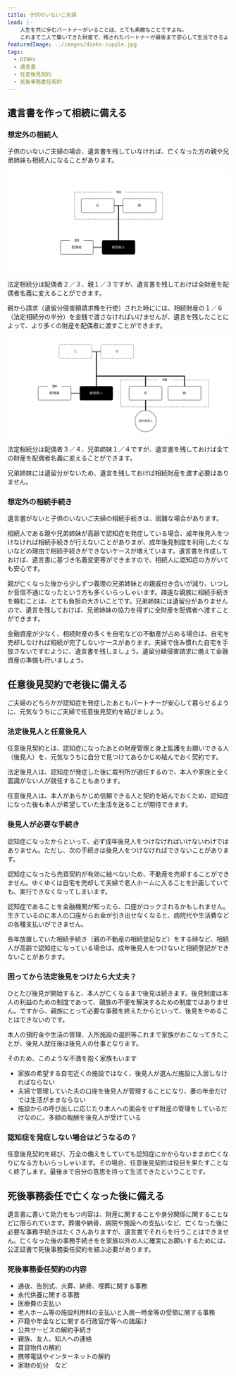 ```yaml
---
title: 子供のいないご夫婦
lead: |-
    人生を共に歩むパートナーがいることは、とても素敵なことですよね。
    これまで二人で築いてきた財産で、残されたパートナーが最後まで安心して生活できるように、子供のいないご夫婦はとくに相続や死後事務に関してご夫婦で話し合って備えることをおすすめします。
featuredImage: ../images/dinks-cupple.jpg
tags:
  - DINKs
  - 遺言書
  - 任意後見契約
  - 死後事務委任契約
---
```


## 遺言書を作って相続に備える

### 想定外の相続人

子供のいないご夫婦の場合、遺言書を残していなければ、亡くなった方の親や兄弟姉妹も相続人になることがあります。

<case name="ケース１：相続人が配偶者と被相続人の親">

![dinks-case1](../images/dinks-case1.png)

法定相続分は配偶者２／３、親１／３ですが、遺言書を残しておけば全財産を配偶者名義に変えることができます。

親から請求（遺留分侵害額請求権を行使）された時にには、相続財産の１／６（法定相続分の半分）を金銭で渡さなければいけませんが、遺言を残したことによって、より多くの財産を配偶者に渡すことができます。

</case>

<case name="ケース２：相続人が配偶者と被相続人の兄弟姉妹">

![dinks-case2](../images/dinks-case2.png)

法定相続分は配偶者３／４、兄弟姉妹１／４ですが、遺言書を残しておけば全ての財産を配偶者名義に変えることができます。

兄弟姉妹には遺留分がないため、遺言を残しておけば相続財産を渡す必要はありません。

</case>

### 想定外の相続手続き

遺言書がないと子供のいないご夫婦の相続手続きは、困難な場合があります。

<case name="ケース１：成年後見人をつけないと手続きができない">

相続人である親や兄弟姉妹が高齢で認知症を発症している場合、成年後見人をつけなければ相続手続きが行えないことがありまが、成年後見制度を利用したくないなどの理由で相続手続きができないケースが増えています。遺言書を作成しておけば、遺言書に基づき名義変更等ができますので、相続人に認知症の方がいても安心です。

</case>

<case name="ケース２：生前より付き合いがなく頼めない">

親が亡くなった後から少しずつ義理の兄弟姉妹との親戚付き合いが減り、いつしか音信不通になったという方も多くいらっしゃいます。疎遠な親族に相続手続きを頼むことは、とても負担の大きいことです。兄弟姉妹には遺留分がありませんので、遺言を残しておけば、兄弟姉妹の協力を得ずに全財産を配偶者へ渡すことができます。

</case>

<case name="ケース３：不動産を売却しなければ遺産分割ができない">

金融資産が少なく、相続財産の多くを自宅などの不動産が占める場合は、自宅を売却しなければ相続が完了しないケースがあります。夫婦で住み慣れた自宅を手放さないですむように、遺言書を残しましょう。遺留分額侵害請求に備えて金融資産の準備も行いましょう。

</case>

## 任意後見契約で老後に備える

ご夫婦のどちらかが認知症を発症したあともパートナーが安心して暮らせるように、元気なうちにご夫婦で任意後見契約を結びましょう。

### 法定後見人と任意後見人

任意後見契約とは、認知症になったあとの財産管理と身上監護をお願いできる人（後見人）を、元気なうちに自分で見つけてあらかじめ結んでおく契約です。

法定後見人は、認知症が発症した後に裁判所が選任するので、本人や家族と全く面識がない人が就任することもあります。

任意後見人は、本人があらかじめ信頼できる人と契約を結んでおくため、認知症になった後も本人が希望していた生活を送ることが期待できます。

### 後見人が必要な手続き

認知症になったからといって、必ず成年後見人をつけなければいけないわけではありません。ただし、次の手続きは後見人をつけなければできないことがあります。

<case name="ケース１：不動産の売却ができない">

認知症になったら売買契約が有効に結べないため、不動産を売却することができません。ゆくゆくは自宅を売却して夫婦で老人ホームに入ることを計画していても、実行できなくなってしまいます。

</case>

<case name="ケース２：預貯金の引き出しができない">

認知症であることを金融機関が知ったら、口座がロックされるかもしれません。生きているのに本人の口座からお金が引き出せなくなると、病院代や生活費などの各種支払いができません。

</case>

<case name="ケース３：相続手続きができない">

長年放置していた相続手続き（親の不動産の相続登記など）をする時など、相続人が高齢で認知症になっている場合は、成年後見人をつけないと相続登記ができないことがあります。

</case>

### 困ってから法定後見をつけたら大丈夫？

ひとたび後見が開始すると、本人が亡くなるまで後見は続きます。後見制度は本人の利益のための制度であって、親族の不便を解決するための制度ではありません。ですから、親族にとって必要な事務を終えたからといって、後見をやめることはできないのです。

本人の預貯金や生活の管理、入所施設の選択等これまで家族がおこなってきたことが、後見人就任後は後見人の仕事となります。

そのため、このような不満を抱く家族もいます

- 家族の希望する自宅近くの施設ではなく、後見人が選んだ施設に入居しなければならない
- 夫婦で管理していた夫の口座を後見人が管理することになり、妻の年金だけでは生活がままならない
- 施設からの呼び出しに応じたり本人への面会をせず財産の管理をしているだけなのに、多額の報酬を後見人が受けている

<callout text="成年後見制度は、内容を十分に理解したうえで利用を開始しなければ、想像もしなかった事態におちいるかもしれません。">

### **認知症を発症しない場合はどうなるの？**

任意後見契約を結び、万全の備えをしていても認知症にかからないままお亡くなりになる方もいらっしゃいます。その場合、任意後見契約は役目を果たすことなく終了します。最後まで自分の意思を持って生活できたということです。

## 死後事務委任で亡くなった後に備える

遺言書に書いて効力をもつ内容は、財産に関することや身分関係に関することなどに限られています。葬儀や納骨、病院や施設への支払いなど、亡くなった後に必要な事務手続きはたくさんありますが、遺言書でそれらを行うことはできません。亡くなった後の事務手続きをを家族以外の人に確実にお願いするためには、公正証書で死後事務委任契約を結ぶ必要があります。

### 死後事務委任契約の内容

- 通夜、告別式、火葬、納骨、埋葬に関する事務
- 永代供養に関する事務
- 医療費の支払い
- 老人ホーム等の施設利用料の支払いと入居一時金等の受領に関する事務
- 戸籍や年金などに関する行政官庁等への諸届け
- 公共サービスの解約手続き
- 親族、友人、知人への連絡
- 賃貸物件の解約
- 携帯電話やインターネットの解約
- 家財の処分　など
